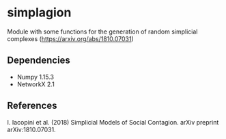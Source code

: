 # simplagion
Module with some functions for the generation of random simplicial complexes (https://arxiv.org/abs/1810.07031)

Dependencies
------------
* Numpy 1.15.3
* NetworkX 2.1


References
----------
I. Iacopini et al. (2018) Simplicial Models of Social Contagion. arXiv preprint arXiv:1810.07031.
